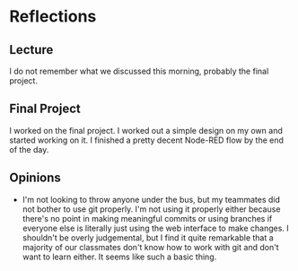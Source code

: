 # Reflections

## Lecture
I do not remember what we discussed this morning, probably the final project.

## Final Project
I worked on the final project. I worked out a simple design on my own and started working on it. I finished a pretty decent Node-RED flow by the end of the day.

## Opinions
- I'm not looking to throw anyone under the bus, but my teammates did not bother to use git properly. I'm not using it properly either because there's no point in making meaningful commits or using branches if everyone else is literally just using the web interface to make changes. I shouldn't be overly judgemental, but I find it quite remarkable that a majority of our classmates don't know how to work with git and don't want to learn either. It seems like such a basic thing.
